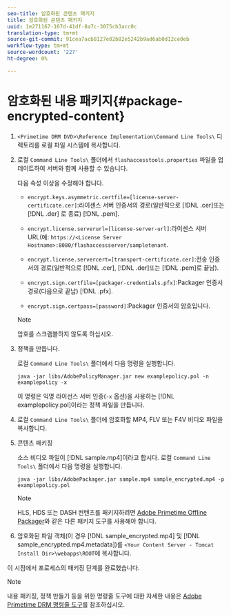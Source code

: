 ```yaml
---
seo-title: 암호화된 콘텐츠 패키지
title: 암호화된 콘텐츠 패키지
uuid: 1e271167-107d-41df-8a7c-3075cb3acc0c
translation-type: tm+mt
source-git-commit: 91cea7acb8127e02b82e5242b9ad6ab0d12ce0eb
workflow-type: tm+mt
source-wordcount: '227'
ht-degree: 0%

---
```



# 암호화된 내용 패키지{#package-encrypted-content}

1. `<Primetime DRM DVD>\Reference Implementation\Command Line Tools\` 디렉토리를 로컬 파일 시스템에 복사합니다.
1. 로컬 `Command Line Tools\` 폴더에서 `flashaccesstools.properties` 파일을 업데이트하여 서버와 함께 사용할 수 있습니다.

   다음 속성 이상을 수정해야 합니다.

   * `encrypt.keys.asymmetric.certfile=[license-server-certificate.cer]`:라이센스 서버 인증서의 경로(일반적으로  [!DNL .cer]또는  [!DNL .der] 로 종료) [!DNL .pem].

   * `encrypt.license.serverurl=[license-server-url]`:라이센스 서버 URL(예:    `https://<License Server Hostname>:8080/flashaccessserver/sampletenant`.

   * `encrypt.license.servercert=[transport-certificate.cer]`:전송 인증서의 경로(일반적으로  [!DNL .cer],  [!DNL .der]또는  [!DNL .pem]로 끝남).

   * `encrypt.sign.certfile=[packager-credentials.pfx]`:Packager 인증서 경로(다음으로 끝남) [!DNL .pfx].

   * `encrypt.sign.certpass=[password]`:Packager 인증서의 암호입니다.
   >[!NOTE]
   >
   >암호를 스크램블하지 않도록 하십시오.

1. 정책을 만듭니다.

   로컬 `Command Line Tools\` 폴더에서 다음 명령을 실행합니다.

   ```
   java -jar libs/AdobePolicyManager.jar new examplepolicy.pol -n examplepolicy -x
   ```

   이 명령은 익명 라이선스 서버 인증(`-x` 옵션)을 사용하는 [!DNL examplepolicy.pol]이라는 정책 파일을 만듭니다.
1. 로컬 `Command Line Tools\` 폴더에 암호화할 MP4, FLV 또는 F4V 비디오 파일을 복사합니다.
1. 콘텐츠 패키징

   소스 비디오 파일이 [!DNL sample.mp4]이라고 합시다. 로컬 `Command Line Tools\` 폴더에서 다음 명령을 실행합니다.

   ```
   java -jar libs/AdobePackager.jar sample.mp4 sample_encrypted.mp4 -p examplepolicy.pol
   ```

   >[!NOTE]
   >
   >HLS, HDS 또는 DASH 컨텐츠를 패키지하려면 [Adobe Primetime Offline Packager](https://helpx.adobe.com/content/dam/help/en/primetime/guides/offline_packager_getting_started.pdf)와 같은 다른 패키지 도구를 사용해야 합니다.

1. 암호화된 파일 객체(이 경우 [!DNL sample_encrypted.mp4] 및 [!DNL sample_encrypted.mp4.metadata])를 `<Your Content Server - Tomcat Install Dir>\webapps\ROOT`에 복사합니다.

이 시점에서 프로세스의 패키징 단계를 완료했습니다.

>[!NOTE]
>
>내용 패키징, 정책 만들기 등을 위한 명령줄 도구에 대한 자세한 내용은 [Adobe Primetime DRM 명령줄 도구](../drm-reference-implementations/command-line-tools/command-line-tools-overview.md)를 참조하십시오.
